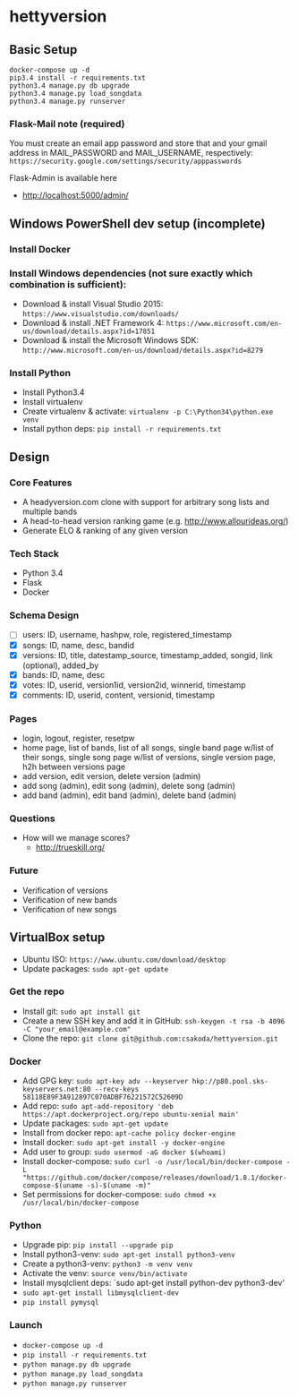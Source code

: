 # hettyversion

## Basic Setup

```
docker-compose up -d
pip3.4 install -r requirements.txt
python3.4 manage.py db upgrade
python3.4 manage.py load_songdata
python3.4 manage.py runserver
```

### Flask-Mail note (required)

You must create an email app password and store that and your gmail address in MAIL_PASSWORD and MAIL_USERNAME, respectively: `https://security.google.com/settings/security/apppasswords`

Flask-Admin is available here

* <http://localhost:5000/admin/>

## Windows PowerShell dev setup (incomplete)

### Install Docker

### Install Windows dependencies (not sure exactly which combination is sufficient):

* Download & install Visual Studio 2015: `https://www.visualstudio.com/downloads/`
* Download & install .NET Framework 4: `https://www.microsoft.com/en-us/download/details.aspx?id=17851`
* Download & install the Microsoft Windows SDK: `http://www.microsoft.com/en-us/download/details.aspx?id=8279`

### Install Python

* Install Python3.4
* Install virtualenv
* Create virtualenv & activate: `virtualenv -p C:\Python34\python.exe venv`
* Install python deps: `pip install -r requirements.txt`

## Design

### Core Features

* A headyversion.com clone with support for arbitrary song lists and multiple bands
* A head-to-head version ranking game (e.g. http://www.allourideas.org/)
* Generate ELO & ranking of any given version

### Tech Stack

* Python 3.4
* Flask
* Docker

### Schema Design

- [ ] users: ID, username, hashpw, role, registered_timestamp
- [x] songs: ID, name, desc, bandid
- [x] versions: ID, title, datestamp_source, timestamp_added, songid, link (optional), added_by
- [x] bands: ID, name, desc
- [x] votes: ID, userid, version1id, version2id, winnerid, timestamp
- [x] comments: ID, userid, content, versionid, timestamp

### Pages

* login, logout, register, resetpw
* home page, list of bands, list of all songs, single band page w/list of their songs, single song page w/list of versions, single version page, h2h between versions page
* add version, edit version, delete version (admin)
* add song (admin), edit song (admin), delete song (admin)
* add band (admin), edit band (admin), delete band (admin)

### Questions

* How will we manage scores? 
  * http://trueskill.org/

### Future

* Verification of versions
* Verification of new bands
* Verification of new songs

## VirtualBox setup

* Ubuntu ISO: `https://www.ubuntu.com/download/desktop`
* Update packages: `sudo apt-get update`

### Get the repo

* Install git: `sudo apt install git`
* Create a new SSH key and add it in GitHub: `ssh-keygen -t rsa -b 4096 -C "your_email@example.com"`
* Clone the repo: `git clone git@github.com:csakoda/hettyversion.git`

### Docker

* Add GPG key: `sudo apt-key adv --keyserver hkp://p80.pool.sks-keyservers.net:80 --recv-keys 58118E89F3A912897C070ADBF76221572C52609D`
* Add repo: `sudo apt-add-repository 'deb https://apt.dockerproject.org/repo ubuntu-xenial main'`
* Update packages: `sudo apt-get update`
* Install from docker repo: `apt-cache policy docker-engine`
* Install docker: `sudo apt-get install -y docker-engine`
* Add user to group: `sudo usermod -aG docker $(whoami)`
* Install docker-compose: `sudo curl -o /usr/local/bin/docker-compose -L "https://github.com/docker/compose/releases/download/1.8.1/docker-compose-$(uname -s)-$(uname -m)"`
* Set permissions for docker-compose: `sudo chmod +x /usr/local/bin/docker-compose`

### Python

* Upgrade pip: `pip install --upgrade pip`
* Install python3-venv: `sudo apt-get install python3-venv`
* Create a python3-venv: `python3 -m venv venv`
* Activate the venv: `source venv/bin/activate`
* Install mysqlclient deps: `sudo apt-get install python-dev python3-dev'
* `sudo apt-get install libmysqlclient-dev`
* `pip install pymysql`

### Launch

* `docker-compose up -d`
* `pip install -r requirements.txt`
* `python manage.py db upgrade`
* `python manage.py load_songdata`
* `python manage.py runserver`